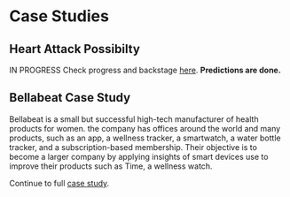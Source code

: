 # Case Studies

## Heart Attack Possibilty
IN PROGRESS
Check progress and  backstage [here](https://github.com/JezSarai/Jez_Portfolio/blob/c9ba9e099ebd7ba1cd82e9e754b4fbf72934ed76/Heart%20Attack%20Possibilty_Backstage).
**Predictions are done.**

## Bellabeat Case Study
Bellabeat is a small but successful high-tech manufacturer of health products for women. the company has offices around the world and many products, such as an app, a wellness tracker, a smartwatch, a water bottle tracker, and a subscription-based membership.  Their objective is to become a larger company by applying insights of smart devices use to improve their products such as Time, a wellness watch.

Continue to full [case study](https://github.com/JezSarai/Jez_Portfolio/blob/de19ffcae1e9e78ee985f18a22838232d3ccdde9/Bellabeat_Case_Study.md).
